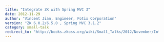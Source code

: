 ```yaml
---
title: "Integrate ZK with Spring MVC 3"
date: 2012-11-29
author: "Vincent Jian, Engineer, Potix Corporation"
version: "ZK 6.0.2/6.5.0 , Spring MVC 3.1.2"
category: small-talk
redirect_to: "http://books.zkoss.org/wiki/Small_Talks/2012/November/Integrate_ZK_with_Spring_MVC_3"
---
```

